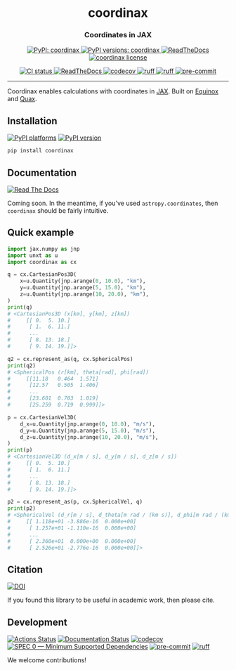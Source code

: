 <h1 align='center'> coordinax </h1>
<h3 align="center">Coordinates in JAX</h3>

<p align="center">
    <a href="https://pypi.org/project/coordinax/"> <img alt="PyPI: coordinax" src="https://img.shields.io/pypi/v/coordinax?style=flat" /> </a>
    <a href="https://pypi.org/project/coordinax/"> <img alt="PyPI versions: coordinax" src="https://img.shields.io/pypi/pyversions/coordinax" /> </a>
    <a href="https://coordinax.readthedocs.io/en/"> <img alt="ReadTheDocs" src="https://img.shields.io/badge/read_docs-here-orange" /> </a>
    <a href="https://pypi.org/project/coordinax/"> <img alt="coordinax license" src="https://img.shields.io/github/license/GalacticDynamics/coordinax" /> </a>
</p>
<p align="center">
    <a href="https://github.com/GalacticDynamics/coordinax/actions"> <img alt="CI status" src="https://github.com/GalacticDynamics/coordinax/workflows/CI/badge.svg" /> </a>
    <a href="https://coordinax.readthedocs.io/en/"> <img alt="ReadTheDocs" src="https://readthedocs.org/projects/coordinax/badge/?version=latest" /> </a>
    <a href="https://codecov.io/gh/GalacticDynamics/coordinax"> <img alt="codecov" src="https://codecov.io/gh/GalacticDynamics/coordinax/graph/badge.svg" /> </a>
    <a href="https://scientific-python.org/specs/spec-0000/"> <img alt="ruff" src="https://img.shields.io/badge/SPEC-0-green?labelColor=%23004811&color=%235CA038" /> </a>
    <a href="https://docs.astral.sh/ruff/"> <img alt="ruff" src="https://img.shields.io/endpoint?url=https://raw.githubusercontent.com/charliermarsh/ruff/main/assets/badge/v2.json" /> </a>
    <a href="https://pre-commit.com"> <img alt="pre-commit" src="https://img.shields.io/badge/pre--commit-enabled-brightgreen?logo=pre-commit" /> </a>
</p>

---

Coordinax enables calculations with coordinates in
[JAX](https://jax.readthedocs.io/en/latest/). Built on
[Equinox](https://docs.kidger.site/equinox/) and
[Quax](https://github.com/patrick-kidger/quax).

## Installation

[![PyPI platforms][pypi-platforms]][pypi-link]
[![PyPI version][pypi-version]][pypi-link]

<!-- [![Conda-Forge][conda-badge]][conda-link] -->

```bash
pip install coordinax
```

## Documentation

[![Read The Docs](https://img.shields.io/badge/read_docs-here-orange)](https://unxt.readthedocs.io/en/)

Coming soon. In the meantime, if you've used `astropy.coordinates`, then
`coordinax` should be fairly intuitive.

## Quick example

```python
import jax.numpy as jnp
import unxt as u
import coordinax as cx

q = cx.CartesianPos3D(
    x=u.Quantity(jnp.arange(0, 10.0), "km"),
    y=u.Quantity(jnp.arange(5, 15.0), "km"),
    z=u.Quantity(jnp.arange(10, 20.0), "km"),
)
print(q)
# <CartesianPos3D (x[km], y[km], z[km])
#     [[ 0.  5. 10.]
#      [ 1.  6. 11.]
#      ...
#      [ 8. 13. 18.]
#      [ 9. 14. 19.]]>

q2 = cx.represent_as(q, cx.SphericalPos)
print(q2)
# <SphericalPos (r[km], theta[rad], phi[rad])
#     [[11.18   0.464  1.571]
#      [12.57   0.505  1.406]
#      ...
#      [23.601  0.703  1.019]
#      [25.259  0.719  0.999]]>

p = cx.CartesianVel3D(
    d_x=u.Quantity(jnp.arange(0, 10.0), "m/s"),
    d_y=u.Quantity(jnp.arange(5, 15.0), "m/s"),
    d_z=u.Quantity(jnp.arange(10, 20.0), "m/s"),
)
print(p)
# <CartesianVel3D (d_x[m / s], d_y[m / s], d_z[m / s])
#     [[ 0.  5. 10.]
#      [ 1.  6. 11.]
#      ...
#      [ 8. 13. 18.]
#      [ 9. 14. 19.]]>

p2 = cx.represent_as(p, cx.SphericalVel, q)
print(p2)
# <SphericalVel (d_r[m / s], d_theta[m rad / (km s)], d_phi[m rad / (km s)])
#     [[ 1.118e+01 -3.886e-16  0.000e+00]
#      [ 1.257e+01 -1.110e-16  0.000e+00]
#      ...
#      [ 2.360e+01  0.000e+00  0.000e+00]
#      [ 2.526e+01 -2.776e-16  0.000e+00]]>
```

## Citation

[![DOI][zenodo-badge]][zenodo-link]

If you found this library to be useful in academic work, then please cite.

## Development

[![Actions Status][actions-badge]][actions-link]
[![Documentation Status][rtd-badge]][rtd-link]
[![codecov][codecov-badge]][codecov-link]
[![SPEC 0 — Minimum Supported Dependencies][spec0-badge]][spec0-link]
[![pre-commit][pre-commit-badge]][pre-commit-link]
[![ruff][ruff-badge]][ruff-link]

We welcome contributions!

<!-- prettier-ignore-start -->
[actions-badge]:            https://github.com/GalacticDynamics/coordinax/workflows/CI/badge.svg
[actions-link]:             https://github.com/GalacticDynamics/coordinax/actions
[codecov-badge]:            https://codecov.io/gh/GalacticDynamics/unxt/graph/badge.svg
[codecov-link]:             https://codecov.io/gh/GalacticDynamics/unxt
[pre-commit-badge]:         https://img.shields.io/badge/pre--commit-enabled-brightgreen?logo=pre-commit
[pre-commit-link]:          https://pre-commit.com
[pypi-link]:                https://pypi.org/project/coordinax/
[pypi-platforms]:           https://img.shields.io/pypi/pyversions/coordinax
[pypi-version]:             https://img.shields.io/pypi/v/coordinax
[rtd-badge]:                https://readthedocs.org/projects/coordinax/badge/?version=latest
[rtd-link]:                 https://coordinax.readthedocs.io/en/latest/?badge=latest
[ruff-badge]:               https://img.shields.io/endpoint?url=https://raw.githubusercontent.com/charliermarsh/ruff/main/assets/badge/v2.json
[ruff-link]:                https://docs.astral.sh/ruff/
[spec0-badge]:              https://img.shields.io/badge/SPEC-0-green?labelColor=%23004811&color=%235CA038
[spec0-link]:               https://scientific-python.org/specs/spec-0000/
[zenodo-badge]:             https://zenodo.org/badge/755708966.svg
[zenodo-link]:              https://zenodo.org/doi/10.5281/zenodo.10850557

<!-- prettier-ignore-end -->
